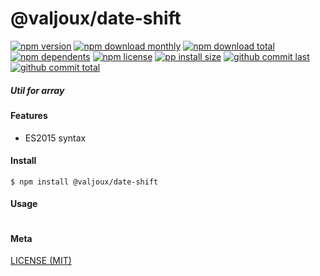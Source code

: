 # @valjoux/date-shift

[![npm version][badge-npm-version]][url-npm]
[![npm download monthly][badge-npm-download-monthly]][url-npm]
[![npm download total][badge-npm-download-total]][url-npm]
[![npm dependents][badge-npm-dependents]][url-github]
[![npm license][badge-npm-license]][url-npm]
[![pp install size][badge-pp-install-size]][url-pp]
[![github commit last][badge-github-last-commit]][url-github]
[![github commit total][badge-github-commit-count]][url-github]

[//]: <> (Shields)
[badge-npm-version]: https://flat.badgen.net/npm/v/@valjoux/date-shift
[badge-npm-download-monthly]: https://flat.badgen.net/npm/dm/@valjoux/date-shift
[badge-npm-download-total]:https://flat.badgen.net/npm/dt/@valjoux/date-shift
[badge-npm-dependents]: https://flat.badgen.net/npm/dependents/@valjoux/date-shift
[badge-npm-license]: https://flat.badgen.net/npm/license/@valjoux/date-shift
[badge-pp-install-size]: https://flat.badgen.net/packagephobia/install/@valjoux/date-shift
[badge-github-last-commit]: https://flat.badgen.net/github/last-commit/hoyeungw/valjoux
[badge-github-commit-count]: https://flat.badgen.net/github/commits/hoyeungw/valjoux

[//]: <> (Link)
[url-npm]: https://npmjs.org/package/@valjoux/date-shift
[url-pp]: https://packagephobia.now.sh/result?p=@valjoux/date-shift
[url-github]: https://github.com/hoyeungw/valjoux
##### Util for array

#### Features

- ES2015 syntax

#### Install
```console
$ npm install @valjoux/date-shift
```

#### Usage
```js
```

#### Meta
[LICENSE (MIT)](/LICENSE)
